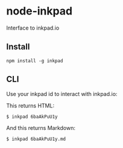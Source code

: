 # node-inkpad

Interface to inkpad.io


## Install

    npm install -g inkpad


## CLI

Use your inkpad id to interact with inkpad.io:

This returns HTML:

    $ inkpad 6baAkPuU1y

And this returns Markdown:

    $ inkpad 6baAkPuU1y.md

